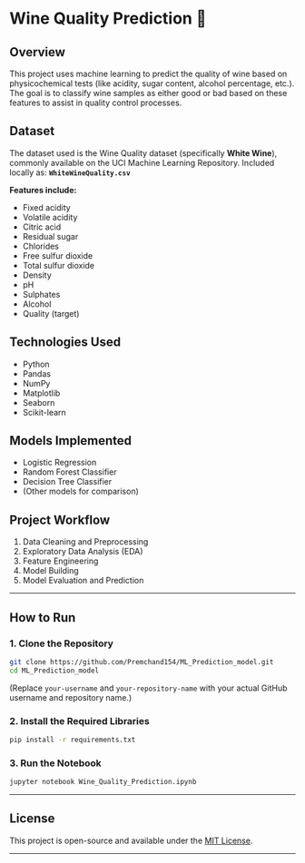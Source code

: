 # Wine Quality Prediction 🍷

## Overview

This project uses machine learning to predict the quality of wine based on physicochemical tests (like acidity, sugar content, alcohol percentage, etc.).
The goal is to classify wine samples as either good or bad based on these features to assist in quality control processes.

## Dataset

The dataset used is the Wine Quality dataset (specifically **White Wine**), commonly available on the UCI Machine Learning Repository.
Included locally as: **`WhiteWineQuality.csv`**

**Features include:**

* Fixed acidity
* Volatile acidity
* Citric acid
* Residual sugar
* Chlorides
* Free sulfur dioxide
* Total sulfur dioxide
* Density
* pH
* Sulphates
* Alcohol
* Quality (target)

## Technologies Used

* Python
* Pandas
* NumPy
* Matplotlib
* Seaborn
* Scikit-learn

## Models Implemented

* Logistic Regression
* Random Forest Classifier
* Decision Tree Classifier
* (Other models for comparison)

## Project Workflow

1. Data Cleaning and Preprocessing
2. Exploratory Data Analysis (EDA)
3. Feature Engineering
4. Model Building
5. Model Evaluation and Prediction

---

## How to Run

### 1. Clone the Repository

```bash
git clone https://github.com/Premchand154/ML_Prediction_model.git
cd ML_Prediction_model
```

(Replace `your-username` and `your-repository-name` with your actual GitHub username and repository name.)

### 2. Install the Required Libraries

```bash
pip install -r requirements.txt
```

### 3. Run the Notebook

```bash
jupyter notebook Wine_Quality_Prediction.ipynb
```

---

## License

This project is open-source and available under the [MIT License](LICENSE).

---

